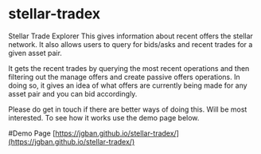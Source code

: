 # stellar-tradex
Stellar Trade Explorer
This gives information about recent offers the stellar network.
It also allows users to query for bids/asks and recent trades for a given asset pair.

It gets the recent trades by querying the most recent operations and then filtering out the manage offers and create passive offers operations. In doing so, it gives an idea of what offers are currently being made for any asset pair and you can bid accordingly. 

Please do get in touch if there are better ways of doing this. Will be most interested.
To see how it works use the demo page below.

#Demo Page
[https://jgban.github.io/stellar-tradex/](https://jgban.github.io/stellar-tradex/)
